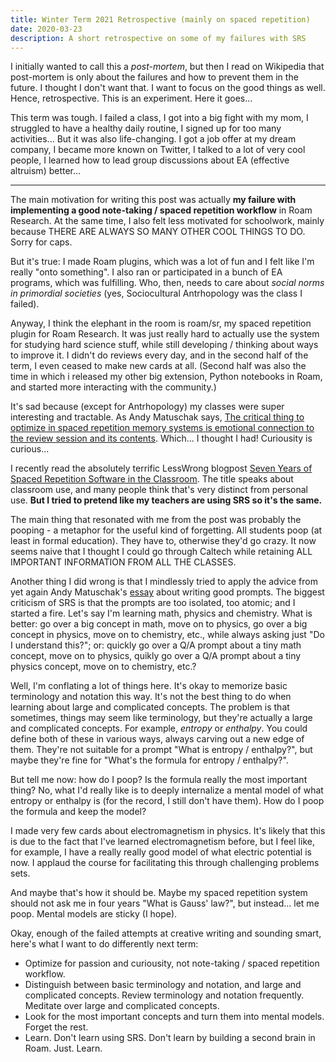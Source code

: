 ```yaml
---
title: Winter Term 2021 Retrospective (mainly on spaced repetition)
date: 2020-03-23
description: A short retrospective on some of my failures with SRS 
---
```


I initially wanted to call this a _post-mortem_, but then I read on Wikipedia that post-mortem is only about the failures and how to prevent them in the future. I thought I don't want that. I want to focus on the good things as well. Hence, retrospective. This is an experiment. Here it goes...

This term was tough. I failed a class, I got into a big fight with my mom, I struggled to have a healthy daily routine, I signed up for too many activities... But it was also life-changing. I got a job offer at my dream company, I became more known on Twitter, I talked to a lot of very cool people, I learned how to lead group discussions about EA (effective altruism) better...

---

The main motivation for writing this post was actually **my failure with implementing a good note-taking / spaced repetition workflow** in Roam Research. At the same time, I also felt less motivated for schoolwork, mainly because THERE ARE ALWAYS SO MANY OTHER COOL THINGS TO DO. Sorry for caps.

But it's true: I made Roam plugins, which was a lot of fun and I felt like I'm really "onto something". I also ran or participated in a bunch of EA programs, which was fulfilling. Who, then, needs to care about _social norms in primordial societies_ (yes, Sociocultural Antrhopology was the class I failed).

Anyway, I think the elephant in the room is roam/sr, my spaced repetition plugin for Roam Research. It was just really hard to actually use the system for studying hard science stuff, while still developing / thinking about ways to improve it. I didn't do reviews every day, and in the second half of the term, I even ceased to make new cards at all. (Second half was also the time in which i released my other big extension, Python notebooks in Roam, and started more interacting with the community.)

It's sad because (except for Antrhopology) my classes were super interesting and tractable. As Andy Matuschak says, [The critical thing to optimize in spaced repetition memory systems is emotional connection to the review session and its contents](https://notes.andymatuschak.org/z64si3kA3bkCgz3Bsr5YNWsAAQUR2pmXab63T). Which... I thought I had! Curiousity is curious...

I recently read the absolutely terrific LessWrong blogpost [Seven Years of Spaced Repetition Software in the Classroom](https://www.lesswrong.com/posts/F6ZTtBXn2cFLmWPdM/seven-years-of-spaced-repetition-software-in-the-classroom-1). The title speaks about classroom use, and many people think that's very distinct from personal use. **But I tried to pretend like my teachers are using SRS so it's the same.**

The main thing that resonated with me from the post was probably the pooping - a metaphor for the useful kind of forgetting. All students poop (at least in formal education). They have to, otherwise they'd go crazy. It now seems naive that I thought I could go through Caltech while retaining ALL IMPORTANT INFORMATION FROM ALL THE CLASSES. 

Another thing I did wrong is that I mindlessly tried to apply the advice from yet again Andy Matuschak's [essay](https://andymatuschak.org/prompts/) about writing good prompts. The biggest criticism of SRS is that the prompts are too isolated, too atomic; and I started a fire. Let's say I'm learning math, physics and chemistry. What is better: go over a big concept in math, move on to physics, go over a big concept in physics, move on to chemistry, etc., while always asking just "Do I understand this?"; or: quickly go over a Q/A prompt about a tiny math concept, move on to physics, quikly go over a Q/A prompt about a tiny physics concept, move on to chemistry, etc.?

Well, I'm conflating a lot of things here. It's okay to memorize basic terminology and notation this way. It's not the best thing to do when learning about large and complicated concepts. The problem is that sometimes, things may seem like terminology, but they're actually a large and complicated concepts. For example, _entropy_ or _enthalpy_. You could define both of these in various ways, always carving out a new edge of them. They're not suitable for a prompt "What is entropy / enthalpy?", but maybe they're fine for "What's the formula for entropy / enthalpy?". 

But tell me now: how do I poop? Is the formula really the most important thing? No, what I'd really like is to deeply internalize a mental model of what entropy or enthalpy is (for the record, I still don't have them). How do I poop the formula and keep the model?

I made very few cards about electromagnetism in physics. It's likely that this is due to the fact that I've learned electromagnetism before, but I feel like, for example, I have a really really good model of what electric potential is now. I applaud the course for facilitating this through challenging problems sets.

And maybe that's how it should be. Maybe my spaced repetition system should not ask me in four years "What is Gauss' law?", but instead... let me poop. Mental models are sticky (I hope).

Okay, enough of the failed attempts at creative writing and sounding smart, here's what I want to do differently next term:

- Optimize for passion and curiousity, not note-taking / spaced repetition workflow.
- Distinguish between basic terminology and notation, and large and complicated concepts. Review terminology and notation frequently. Meditate over large and complicated concepts.
- Look for the most important concepts and turn them into mental models. Forget the rest.
- Learn. Don't learn using SRS. Don't learn by building a second brain in Roam. Just. Learn.
